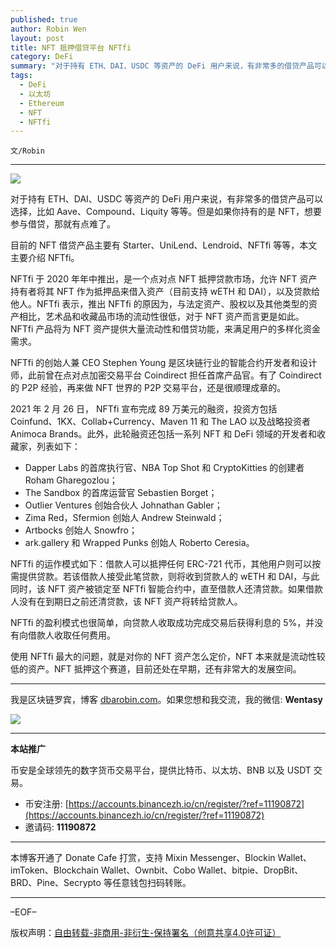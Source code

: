 ```yaml
---
published: true
author: Robin Wen
layout: post
title: NFT 抵押借贷平台 NFTfi
category: DeFi
summary: "对于持有 ETH、DAI、USDC 等资产的 DeFi 用户来说，有非常多的借贷产品可以选择，比如 Aave、Compound、Liquity 等等。但是如果你持有的是 NFT，想要参与借贷，那就有点难了。目前的 NFT 借贷产品主要有 Starter、UniLend、Lendroid、NFTfi 等等，本文主要介绍 NFTfi。NFTfi 于 2020 年年中推出，是一个点对点 NFT 抵押贷款市场，允许 NFT 资产持有者将其 NFT 作为抵押品来借入资产（目前支持 wETH 和 DAI），以及贷款给他人。NFTfi 表示，推出 NFTfi 的原因为，与法定资产、股权以及其他类型的资产相比，艺术品和收藏品市场的流动性很低，对于 NFT 资产而言更是如此。NFTfi 产品将为 NFT 资产提供大量流动性和借贷功能，来满足用户的多样化资金需求。使用 NFTfi 最大的问题，就是对你的 NFT 资产怎么定价，NFT 本来就是流动性较低的资产。NFT 抵押这个赛道，目前还处在早期，还有非常大的发展空间。"
tags:
  - DeFi
  - 以太坊
  - Ethereum
  - NFT
  - NFTfi
---
```


`文/Robin`

***

![](https://cdn.dbarobin.com/xwwpm6m.png)

对于持有 ETH、DAI、USDC 等资产的 DeFi 用户来说，有非常多的借贷产品可以选择，比如 Aave、Compound、Liquity 等等。但是如果你持有的是 NFT，想要参与借贷，那就有点难了。

目前的 NFT 借贷产品主要有 Starter、UniLend、Lendroid、NFTfi 等等，本文主要介绍 NFTfi。

NFTfi 于 2020 年年中推出，是一个点对点 NFT 抵押贷款市场，允许 NFT 资产持有者将其 NFT 作为抵押品来借入资产（目前支持 wETH 和 DAI），以及贷款给他人。NFTfi 表示，推出 NFTfi 的原因为，与法定资产、股权以及其他类型的资产相比，艺术品和收藏品市场的流动性很低，对于 NFT 资产而言更是如此。NFTfi 产品将为 NFT 资产提供大量流动性和借贷功能，来满足用户的多样化资金需求。

NFTfi 的创始人兼 CEO Stephen Young 是区块链行业的智能合约开发者和设计师，此前曾在点对点加密交易平台 Coindirect 担任首席产品官。有了 Coindirect 的 P2P 经验，再来做 NFT 世界的 P2P 交易平台，还是很顺理成章的。

2021 年 2 月 26 日， NFTfi 宣布完成 89 万美元的融资，投资方包括 Coinfund、1KX、Collab+Currency、Maven 11 和 The LAO 以及战略投资者 Animoca Brands。此外，此轮融资还包括一系列 NFT 和 DeFi 领域的开发者和收藏家，列表如下：

* Dapper Labs 的首席执行官、NBA Top Shot 和 CryptoKitties 的创建者 Roham Gharegozlou；
* The Sandbox 的首席运营官 Sebastien Borget；
* Outlier Ventures 创始合伙人 Johnathan Gabler；
* Zima Red，Sfermion 创始人 Andrew Steinwald；
* Artbocks 创始人 Snowfro；
* ark.gallery 和 Wrapped Punks 创始人 Roberto Ceresia。

NFTfi 的运作模式如下：借款人可以抵押任何 ERC-721 代币，其他用户则可以按需提供贷款。若该借款人接受此笔贷款，则将收到贷款人的 wETH 和 DAI，与此同时，该 NFT 资产被锁定至 NFTfi 智能合约中，直至借款人还清贷款。如果借款人没有在到期日之前还清贷款，该 NFT 资产将转给贷款人。

NFTfi 的盈利模式也很简单，向贷款人收取成功完成交易后获得利息的 5%，并没有向借款人收取任何费用。

使用 NFTfi 最大的问题，就是对你的 NFT 资产怎么定价，NFT 本来就是流动性较低的资产。NFT 抵押这个赛道，目前还处在早期，还有非常大的发展空间。

***

我是区块链罗宾，博客 [dbarobin.com](https://dbarobin.com/)。如果您想和我交流，我的微信: **Wentasy**

![](https://cdn.dbarobin.com/v4yywe2.png)

***

**本站推广**

币安是全球领先的数字货币交易平台，提供比特币、以太坊、BNB 以及 USDT 交易。

* 币安注册: [https://accounts.binancezh.io/cn/register/?ref=11190872](https://accounts.binancezh.io/cn/register/?ref=11190872)
* 邀请码: **11190872**

***

本博客开通了 Donate Cafe 打赏，支持 Mixin Messenger、Blockin Wallet、imToken、Blockchain Wallet、Ownbit、Cobo Wallet、bitpie、DropBit、BRD、Pine、Secrypto 等任意钱包扫码转账。

<center>
    <div class="--donate-button"
         data-button-id="f8b9df0d-af9a-460d-8258-d3f435445075"
    ></div>
</center>

***

–EOF–

版权声明：[自由转载-非商用-非衍生-保持署名（创意共享4.0许可证）](http://creativecommons.org/licenses/by-nc-nd/4.0/deed.zh)